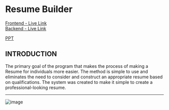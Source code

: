 # Resume Builder

[Frontend - Live Link](https://ishani1124.github.io/resume_builder/sign_in.html)  <br>
[Backend - Live Link](https://resume-builderrr.netlify.app)


[PPT](https://github.com/ishani1124/resume_builder/blob/Frontend/Resume%20Builder%20(2).pptx)

## INTRODUCTION
The primary goal of the  program that makes the process of making a Resume for individuals more easier. 
The method is simple to use and eliminates the need to consider and construct an appropriate resume based on qualifications.
The system was created to make it simple to create a professional-looking resume. 

<hr>

![image](https://user-images.githubusercontent.com/83009295/170879628-f0bd0f5e-b38d-45c2-b3ee-da5919438d76.png)
